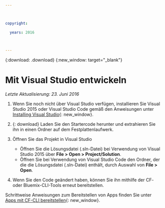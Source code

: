 ```yaml
---

 

copyright:

  years: 2016

 

---
```


{:download: .download}
{:new_window: target="_blank"}

# Mit Visual Studio entwickeln

*Letzte Aktualisierung: 23. Juni 2016*

  1. Wenn Sie noch nicht über Visual Studio verfügen, installieren Sie Visual Studio 2015 oder Visual Studio Code gemäß den Anweisungen unter [Installing Visual Studio](https://msdn.microsoft.com/en-us/library/e2h7fzkw.aspx){: new_window}.

  1. {: download} Laden Sie den Startercode herunter und extrahieren Sie ihn in einen Ordner auf dem Festplattenlaufwerk.

  1. Öffnen Sie das Projekt in Visual Studio

      + Öffnen Sie die Lösungsdatei (.sln-Datei) bei Verwendung von Visual Studio 2015 über **File > Open > Project/Solution**.
      + Öffnen Sie bei Verwendung von Visual Studio Code den Ordner, der die die Lösungsdatei (.sln-Datei) enthält, durch Auswahl von **File > Open**.

  1. Wenn Sie den Code geändert haben, können Sie ihn mithilfe der CF- oder Bluemix-CLI-Tools erneut bereitstellen.

Schrittweise Anweisungen zum Bereitstellen von Apps finden Sie unter [Apps mit CF-CLI bereitstellen](./install_cli.html){: new_window}.
